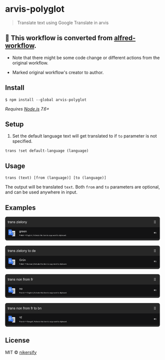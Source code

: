 # arvis-polyglot

> Translate text using Google Translate in arvis

## 🔗 This workflow is converted from [alfred-workflow](https://github.com/nikersify/alfred-polyglot).

* Note that there might be some code change or different actions from the original workflow.

* Marked original workflow's creator to author.

## Install

```
$ npm install --global arvis-polyglot
```

*Requires [Node.js](https://nodejs.org) 7.6+*


## Setup

1. Set the default language text will get translated to if `to` parameter is not specified.

 ```
 trans !set default-language (language)
 ```

## Usage

```
trans (text) [from (language)] [to (language)]
```

The output will be translated `text`. Both `from` and `to` parameters are optional, and can be used anywhere in input.

## Examples

![1](media/1.png)


![2](media/2.png)


![3](media/3.png)


![4](media/4.png)


## License

MIT © [nikersify](https://nikerino.com)
